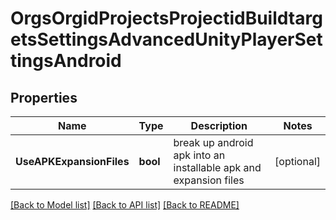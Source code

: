 # OrgsOrgidProjectsProjectidBuildtargetsSettingsAdvancedUnityPlayerSettingsAndroid

## Properties

Name | Type | Description | Notes
------------ | ------------- | ------------- | -------------
**UseAPKExpansionFiles** | **bool** | break up android apk into an installable apk and expansion files | [optional] 

[[Back to Model list]](../README.md#documentation-for-models) [[Back to API list]](../README.md#documentation-for-api-endpoints) [[Back to README]](../README.md)



